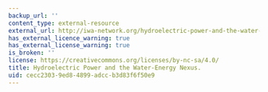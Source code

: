 ```yaml
---
backup_url: ''
content_type: external-resource
external_url: http://iwa-network.org/hydroelectric-power-and-the-water-energy-nexus/
has_external_licence_warning: true
has_external_license_warning: true
is_broken: ''
license: https://creativecommons.org/licenses/by-nc-sa/4.0/
title: Hydroelectric Power and the Water-Energy Nexus.
uid: cecc2303-9ed8-4899-adcc-b3d83f6f50e9
---
```

